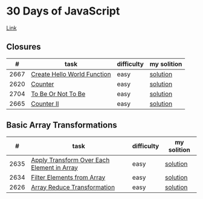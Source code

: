 # 30 Days of JavaScript
[Link](https://leetcode.com/studyplan/30-days-of-javascript/)

## Closures
|#|task|difficulty|my solition|
|---|---|---|---|
|2667|[Create Hello World Function](https://leetcode.com/problems/create-hello-world-function/description/?envType=study-plan-v2&envId=30-days-of-javascript)|easy|[solution](./tasks/closures/2667CreateHelloWorldFunction.js)|
|2620|[Counter](https://leetcode.com/problems/counter/description/?envType=study-plan-v2&envId=30-days-of-javascript)|easy|[solution](./tasks/closures/2620Counter.js)|
|2704|[To Be Or Not To Be](https://leetcode.com/problems/counter/description/?envType=study-plan-v2&envId=30-days-of-javascript)|easy|[solution](./tasks/closures/2704toBeOrNotToBe.js)|
|2665|[Counter II](https://leetcode.com/problems/counter/description/?envType=study-plan-v2&envId=30-days-of-javascript)|easy|[solution](./tasks/closures/2665CounterII.js)|

## Basic Array Transformations
|#|task|difficulty|my solition|
|---|---|---|---|
|2635|[Apply Transform Over Each Element in Array](https://leetcode.com/problems/apply-transform-over-each-element-in-array/description/?envType=study-plan-v2&envId=30-days-of-javascript)|easy|[solution](./tasks/closures/2635ApplyTransformOverEachElementInArray.js)|
|2634|[Filter Elements from Array](https://leetcode.com/problems/filter-elements-from-array/description/?envType=study-plan-v2&envId=30-days-of-javascript)|easy|[solution](./tasks/closures/2634FilterElementsFromArray.js)|
|2626|[Array Reduce Transformation](https://leetcode.com/problems/array-reduce-transformation/description/?envType=study-plan-v2&envId=30-days-of-javascript)|easy|[solution](./tasks/closures/2634FilterElementsFromArray.js)|
